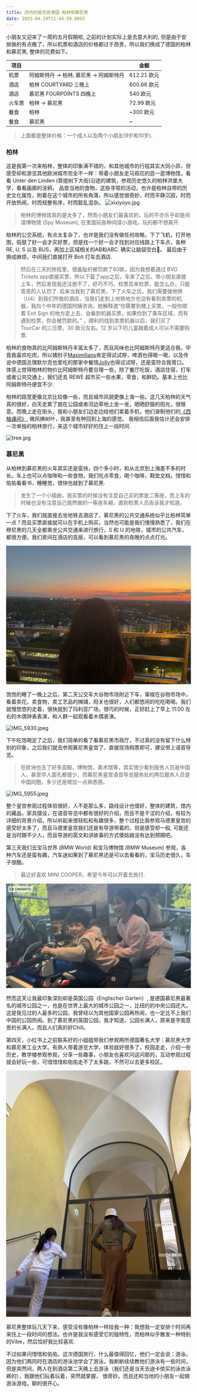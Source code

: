 ```yaml
---
title: 四月的尾巴逛德国-柏林和慕尼黑
date: 2025-04-29T11:44:58.606Z
---
```





小朋友又迎来了一周的五月假期啦, 之前的计划实际上是去意大利的, 但是由于安排做的有点晚了，所以机票和酒店的价格都过于昂贵，所以我们换成了德国的柏林和慕尼黑, 整体的花费如下。


| 项目     |      | 金额 |
| -------- |  ------- | ------- |
| 机票 |  阿姆斯特丹 → 柏林, 慕尼黑 → 阿姆斯特丹 | 612.21  欧元 |
| 酒店 | 柏林 COURTYARD 三晚上 |   600.66 欧元    |
| 酒店 | 慕尼黑 FOURPOINTS 四晚上     | 540 欧元    |
| 火车票 |  柏林 → 慕尼黑 | 72.99 欧元 |
| 餐食 | 柏林 | ~300 欧元 |
| 餐食 | 慕尼黑 | ~ |

> 上面都是整体价格：一个成人以及两个小朋友(9岁和10岁). 

### 柏林

这是我第一次来柏林，整体的印象满不错的，和其他城市的行程其实大同小异，但感受却和游览其他欧洲城市完全不一样：带着小朋友走马观花的逛一逛博物馆，看看 Unter den Linden (菩提树下大街)沿途的建筑，参观历史悠久的柏林洪堡大学，看看画廊的涂鸦， 品尝当地的食物，这些寻常的活动，也许是柏林自带的历史文化属性，附着在这个城市的所有角落，所以感觉很奇妙，时而平静沉寂，时而开放热闹，时而规整有序，时而脏乱混杂。 
![xixiyoyo.jpg](https://github.com/metrue/Cofe/blob/main/assets/images/2025-04-29/1745955855192.jpg?raw=true)

> 柏林的博物馆真的是太多了，然而小朋友们最喜欢的，玩的不亦乐乎却是间谍博物馆 (Spy Museum), 在里面玩各种间谍小游戏，玩的都不想离开.

柏林的公交系统，有点太复杂了，也许是我们没有做任何攻略，下了飞机，打开地图，捣鼓了好一会才买好票，但是找一个好一会才找到对应线路上下车点，各种 RE, U, S 以及 BUS，再加上区域相关的AB和ABC. 确实让脑袋空白🤣。 最后由于换成麻烦，中间我们直接打开 Bolt 打车去酒店. 

> 然后在三天的旅程里，很羞耻的被罚款了60欧，因为我想着通过 BVG Tickets app直接买票，所以下载了app之后，车来了之后，带小朋友直接上车，然后发现我还注册不了，好巧不巧，检票员来检票，能怎么办，只能乖乖的人认罚了. 后来当我到了慕尼黑，下了火车之后，我们需要做地铁（U4）到我们所做的酒店，当我们走到上地铁地方也没有看到卖票的机器，我向个中年的德国阿姨咨询，她解释道“你需要到楼上买票，一般你顺着 Exit Sign 的地方走上去，会看到机器买票，如果你到了乘车区域，而有遇到检票，你会被罚款的。” ，顺利的找到卖票机器以后，我们买了 TourCar 的三日票，30 欧元左右。12 岁以下的儿童跟着成人可以不需要购票.

柏林的食物真的比阿姆斯特丹丰富太多了，而且风味也比阿姆斯特丹更适合我，毕竟我喜欢吃肉，所以猪肘子[Maximilians](https://www.maximilians-berlin.de/)肯定得试试呀，啤酒也得喝一喝，以及传说中德国总理默尔克也爱吃的那家中餐馆[Jolly](https://www.restaurant-jolly.de/)也得试试呀，还是蛮符合我胃口。体感上觉得柏林的物价比阿姆斯特丹要合理一些，除了餐厅吃饭，酒店住宿，打车或者公共交通上，我们还去 REWE 超市买一些水果，零食，和鲜奶。基本上也比阿姆斯特丹便宜不少.

柏林的路宽更像北京比较像一些，而且城市风貌更像上海一些。这几天柏林的天气真的很好，白天走累了就在公园或者河边草地上坐一坐，晒晒舒服的阳光，很惬意。而晚上走在街头，我和小朋友们边走边给他们拿着手机，他们录制他们的[《西柚课间》](https://www.xiaoyuzhoufm.com/podcast/63f9f6ec75918da323982e2c), 微风拂树叶，我甚至有种回到上海的感觉。 我相信后面我估计还会安排一次单独的柏林旅行，来这个城市好好的住上一段时间.

![tree.jpg](https://github.com/metrue/Cofe/blob/main/assets/images/2025-04-29/1745955819583.jpg?raw=true)

### 慕尼黑

从柏林到慕尼黑的火车其实还是蛮快，四个多小时，和从北京到上海差不多的时长。车上也可以点咖啡和一些食物，我们吃点零食，喝个咖啡，鞋垫文档，惜惜和佑佑看看书，睡睡觉，很快也就到了慕尼黑.
> 发生了一个小插曲，我买票的时候没有注意自己买的票是二等座，而上车的时候也没有注意自己竟然做的一等座车厢，直到检票人员告诉我才知道。

下了火车，我们就直接去坐地铁去酒店了，慕尼黑的公共交通系统似乎比柏林简单一点？而且买票直接就可以在手机上购买，当然也可能是我们慢慢熟悉了，我们在穆尼黑的几天全都乘坐公共交通来进行旅行，S 和 U 的地铁，城市的公共汽车，都很方便。我们房间在酒店的高层，可以看到慕尼黑的夜晚的点点灯光。

![IMG_5903.jpeg](https://github.com/metrue/Cofe/blob/main/assets/images/2025-05-21/1747859232104.jpeg?raw=true)

饱饱的睡了一晚上之后，第二天公交车大谷物市场附近下车，窜梭在谷物市场中，看着卖花，卖食物，卖工艺品的摊铺，阳关也很好，人们都悠闲的吃吃喝喝。我们就慢悠悠的走着，很快就到了玛利亚广场，很巧的时候，正好赶上了早上 11:00 左右的木偶钟表表演，和人群一起观看着木偶表演。

![IMG_5930.jpeg](https://github.com/metrue/Cofe/blob/main/assets/images/2025-05-21/1747859255454.jpeg?raw=true)

下午吃饱喝足了之后，我们简单的看了看慕尼黑市政厅，不过真的没有留下什么特别的印象，之后我们就去参观慕尼黑皇宫了，直接现场购票即可，建议带上语音导览。

> 在欧洲也去了好多宫殿，博物馆，美术馆等，其实很少看到服务人员是中国人，甚至华人面孔都很少，而慕尼黑皇宫语音导览服务处的两位服务人员是中国同胞，多少还是增加一点熟悉感。

![IMG_5955.jpeg](https://github.com/metrue/Cofe/blob/main/assets/images/2025-05-21/1747859267584.jpeg?raw=true)

整个皇宫参观过程体验很好，人不是那么多，路线设计也很好，整体的建筑，馆内的藏品，家具摆设，在语音导览中都有很好的介绍，而且不是干涩的介绍，有较为详细的背景介绍，所以听起来很轻松和有趣很多，整个过程比我参观马德里皇宫的感受好太多了，而且马德里皇宫我们还是有导游带着的，但是感受却一般, 可能还是当时跟不少人，而且导游的英文和讲故事的方式傻姑娘没有达到预期吧。

第三天我们去宝马世界 (BMW World) 和宝马博物馆 (BMW Museum) 参观，各种汽车还是蛮有趣，汽车迷如果到了慕尼黑还是可以去看看的，宝马历史很久，车子很酷。

> 最近好喜欢 MINI COOPER，希望今年可以开着去旅行.

![Screenshot 2025-05-21 at 22.24.07.png](https://github.com/metrue/Cofe/blob/main/assets/images/2025-05-21/1747859282989.png?raw=true)

然而这天让我最印象深刻却是英国公园（Englischer Garten）, 是德国慕尼黑最著名的城市公园之一，也是在世界上最大的城市公园之一，比纽约的中央公园还大。这是我见过的人最多的公园，我曾经以为其他国家公园再热闹，也一定比不上我们中国的公园热闹。到了慕尼黑的英国公园，我才知道，公园长满人，原来是字面意思的长满人。而且人们真的好Chill。

第四天，小红书上之前联系好的小姐姐带我们参观两所德国著名大学：慕尼黑大学和慕尼黑工业大学。有熟人带着游览大学，体验就好很多了，校园走走，介绍一些历史，教学楼参观参观，分享一些趣事，小朋友也喜欢问这问那的，互动参观过程就会好玩一些，可惜惜惜和佑佑走不了太多路，不然可以去更多校区。

![IMG_6216.jpeg](https://github.com/metrue/Cofe/blob/main/assets/images/2025-05-21/1747859294930.jpeg?raw=true)

慕尼黑整体玩几天下来，感受没有像柏林一样给我一种：我想我一定安排个时间再来住上一段时间的想法。也许是我没有感受它的独特性，而柏林似乎散发一种特别的Vibe，然后恰好我比较喜欢.

不过如果问惜惜和佑佑，这次德国旅行，什么最值得回忆，他们一定会说：游泳。因为他们两同时在酒店的游泳池学会了游泳。我断断续续教他们游泳有一些时间，但是突然间，两人在到酒店第二天晚上去游泳（我们还是当天去迪卡侬买的泳衣泳裤的），我跟他们玩着玩着，突然就掌握， 很奇妙。而且还和当地的小朋友一起做游泳游戏，聊的很开心。

